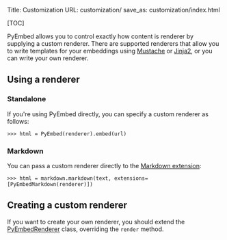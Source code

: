Title: Customization
URL: customization/
save_as: customization/index.html

[TOC]

PyEmbed allows you to control exactly how content is renderer by supplying a custom renderer.  There are supported renderers that allow you to write templates for your embeddings using [Mustache](mustache/) or [Jinja2](jinja2/), or you can write your own renderer.

## Using a renderer ##

### Standalone ###

If you're using PyEmbed directly, you can specify a custom renderer as follows:

    >>> html = PyEmbed(renderer).embed(url)

### Markdown ###

You can pass a custom renderer directly to the [Markdown extension](/usage/markdown/):

    >>> html = markdown.markdown(text, extensions=[PyEmbedMarkdown(renderer)])

## Creating a custom renderer ##

If you want to create your own renderer, you should extend the [PyEmbedRenderer](https://github.com/pyembed/pyembed/blob/master/pyembed/core/render.py) class, overriding the `render` method.
